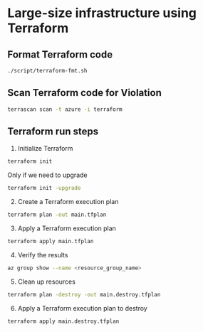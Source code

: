 # Large-size infrastructure using Terraform

## Format Terraform code

````bash
./script/terraform-fmt.sh
````

## Scan  Terraform code for Violation 

````bash
terrascan scan -t azure -i terraform
````


## Terraform run steps

1. Initialize Terraform

````bash
terraform init          
````

Only if we need to upgrade 
````bash
terraform init -upgrade
````

2. Create a Terraform execution plan

````bash
terraform plan -out main.tfplan
````
3. Apply a Terraform execution plan

````bash
terraform apply main.tfplan
````
4. Verify the results

````bash
az group show --name <resource_group_name>
````

5. Clean up resources

````bash
terraform plan -destroy -out main.destroy.tfplan
````

6. Apply a Terraform execution plan to destroy

````bash
terraform apply main.destroy.tfplan
````
